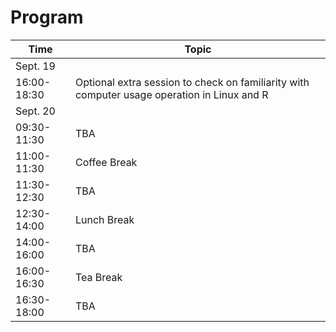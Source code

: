 # Program

| Time   | Topic |
| ------------- | ------------- |
| Sept. 19  | |
| 16:00-18:30  | Optional extra session to check on familiarity with computer usage operation in Linux and R |
| Sept. 20  | |
| 09:30-11:30  | TBA |
| 11:00-11:30  | Coffee Break |
| 11:30-12:30  | TBA |
| 12:30-14:00  | Lunch Break |
| 14:00-16:00  | TBA |
| 16:00-16:30  | Tea Break |
| 16:30-18:00  | TBA |
